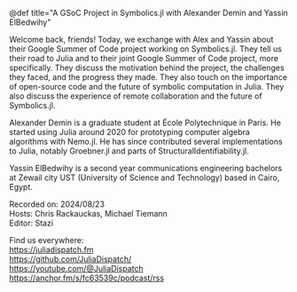 @def title="A GSoC Project in Symbolics.jl with Alexander Demin and Yassin ElBedwihy"

Welcome back, friends! Today, we exchange with Alex and Yassin about their Google Summer of Code project working on Symbolics.jl. They tell us their road to Julia and to their joint Google Summer of Code project, more specifically. They discuss the motivation behind the project, the challenges they faced, and the progress they made. They also touch on the importance of open-source code and the future of symbolic computation in Julia. They also discuss the experience of remote collaboration and the future of Symbolics.jl.

Alexander Demin is a graduate student at École Polytechnique in Paris. He started using Julia around 2020 for prototyping computer algebra algorithms with Nemo.jl. He has since contributed several implementations to Julia, notably Groebner.jl and parts of StructuralIdentifiability.jl.

Yassin ElBedwihy is a second year communications engineering bachelors at Zewail city UST (University of Science and Technology) based in Cairo, Egypt.

Recorded on: 2024/08/23  
Hosts: Chris Rackauckas, Michael Tiemann  
Editor: Stazi  

Find us everywhere:  
https://juliadispatch.fm    
https://github.com/JuliaDispatch/    
https://youtube.com/@JuliaDispatch    
https://anchor.fm/s/fc63539c/podcast/rss    
